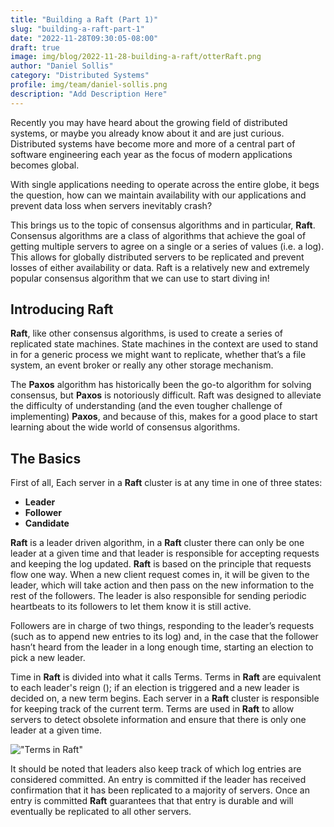 ```yaml
---
title: "Building a Raft (Part 1)"
slug: "building-a-raft-part-1"
date: "2022-11-28T09:30:05-08:00"
draft: true
image: img/blog/2022-11-28-building-a-raft/otterRaft.png
author: "Daniel Sollis"
category: "Distributed Systems"
profile: img/team/daniel-sollis.png
description: "Add Description Here"
---
```


Recently you may have heard about the growing field of distributed systems, or maybe you already know about it and are just curious. Distributed systems have become more and more of a central part of software engineering each year as the focus of modern applications becomes global. 

<!--more-->

With single applications needing to operate across the entire globe, it begs the question,  how can we maintain availability with our applications and prevent data loss when servers inevitably crash?

This brings us to the topic of consensus algorithms and in particular, **Raft**. Consensus algorithms are a class of algorithms that achieve the goal of  getting multiple servers to agree on a single or a series of values (i.e. a log). This allows for globally distributed servers to be replicated and prevent losses of either availability or data. Raft is a relatively new and extremely popular consensus algorithm that we can use to start diving in!  

## Introducing Raft
**Raft**, like other consensus algorithms, is used to create a series of replicated state machines. State machines in the context are used to stand in for a generic process we might want to replicate, whether that’s a file system, an event broker or really any other storage mechanism.

The **Paxos** algorithm has historically been the go-to algorithm for solving consensus, but **Paxos** is notoriously difficult. Raft was designed to alleviate the difficulty of understanding (and the even tougher challenge of implementing) **Paxos**, and because of this, makes for a good place to start learning about the wide world of consensus algorithms.

## The Basics
First of all, Each server in a **Raft** cluster is at any time in one of three states: 

* **Leader**
* **Follower** 
* **Candidate**

**Raft** is a leader driven algorithm, in a **Raft** cluster there can only be one leader at a given time and that leader is responsible for accepting requests and keeping the log updated. **Raft** is based on the principle that requests flow one way. When a new client request comes in, it will be given to the leader, which will take action and then pass on the new information to the rest of the followers. The leader is also responsible for sending periodic heartbeats to its followers to let them know it is still active.

Followers are in charge of two things, responding to the leader’s requests (such as to append new entries to its log) and, in the case that the follower hasn’t heard from the leader in a long enough time, starting an election to pick a new leader.

Time in **Raft** is divided into what it calls Terms. Terms in **Raft** are equivalent to each leader's reign (); if an election is triggered and a new leader is decided on, a new term begins. Each server in a **Raft** cluster is responsible for keeping track of the current term. Terms are used in **Raft** to allow servers to detect obsolete information and ensure that there is only one leader at a given time.

!["Terms in Raft"](/img/blog/2022-11-28-building-a-raft/raftTerms.png)

It should be noted that leaders also keep track of which log entries are considered committed. An entry is committed if the leader has received confirmation that it has been replicated to a majority of servers. Once an entry is committed **Raft** guarantees that that entry is durable and will eventually be replicated to all other servers.
